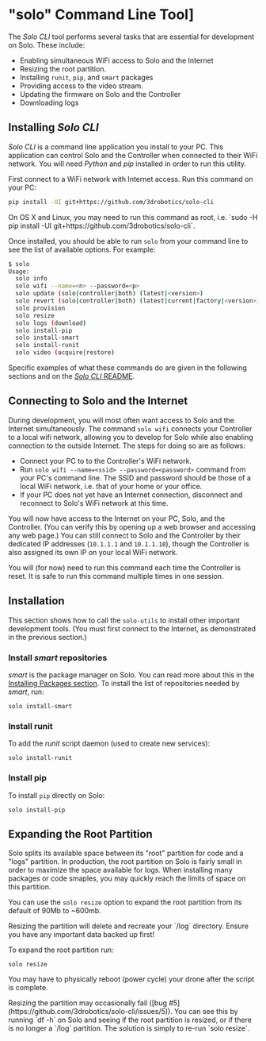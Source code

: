 # "solo" Command Line Tool]

The *Solo CLI* tool performs several tasks that are essential for development on Solo. These include:

* Enabling simultaneous WiFi access to Solo and the Internet
* Resizing the root partition.
* Installing `runit`, `pip`, and `smart` packages
* Providing access to the video stream.
* Updating the firmware on Solo and the Controller
* Downloading logs


## Installing *Solo CLI*

*Solo CLI* is a command line application you install to your PC. This application can control Solo and the Controller when connected to their WiFi network. You will need *Python* and *pip* installed in order to run this utility.

First connect to a WiFi network with Internet access. Run this command on your PC:

<div class="host-code"></div>

```sh
pip install -UI git+https://github.com/3drobotics/solo-cli
```

<aside class="note">
On OS X and Linux, you may need to run this command as root, i.e. `sudo -H pip install -UI git+https://github.com/3drobotics/solo-cli`.
</aside>

Once installed, you should be able to run `solo` from your command line to see the list of available options. For example:

<div class="host-code"></div>

```sh
$ solo
Usage:
  solo info
  solo wifi --name=<n> --password=<p>
  solo update (solo|controller|both) (latest|<version>)
  solo revert (solo|controller|both) (latest|current|factory|<version>)
  solo provision
  solo resize
  solo logs (download)
  solo install-pip
  solo install-smart
  solo install-runit
  solo video (acquire|restore)
```

Specific examples of what these commands do are given in the following sections and on the [*Solo CLI* README](https://github.com/3drobotics/solo-cli).


## Connecting to Solo and the Internet

During development, you will most often want access to Solo and the Internet simultaneously. The command `solo wifi` connects your Controller to a local wifi network, allowing you to develop for Solo while also enabling connection to the outside Internet. The steps for doing so are as follows:

* Connect your PC to to the Controller's WiFi network.
* Run `solo wifi --name=<ssid> --password=<password>` command from your PC's command line. The SSID and password should be those of a local WiFi network, i.e. that of your home or your office.
* If your PC does not yet have an Internet connection, disconnect and reconnect to Solo's WiFi network at this time.

You will now have access to the Internet on your PC, Solo, and the Controller. (You can verify this by opening up a web browser and accessing any web page.) You can still connect to Solo and the Controller by their dedicated IP addresses (`10.1.1.1` and `10.1.1.10`), though the Controller is also assigned its own IP on your local WiFi network.

<aside class="tip">
You will (for now) need to run this command each time the Controller is reset. It is safe to run this command multiple times in one session.
</aside>


## Installation

This section shows how to call the `solo-utils` to install other important development tools. (You must first connect to the Internet, as demonstrated in the previous section.)

### Install *smart* repositories

*smart* is the package manager on Solo. You can read more about this in the [Installing Packages section](starting-installing.html#installing-packages). To install the list of repositories needed by *smart*, run:

<div class="host-code"></div>

```
solo install-smart
``` 

### Install runit

To add the *runit* script daemon (used to create new services):

<div class="host-code"></div>

```
solo install-runit
```

### Install pip

To install `pip` directly on Solo:

<div class="host-code"></div>

```
solo install-pip
```


## Expanding the Root Partition

Solo splits its available space between its "root" partition for code and a "logs" partition. In production, the root partition on Solo is fairly small in order to maximize the space available for logs. When installing many packages or code smaples, you may quickly reach the limits of space on this partition.

You can use the `solo resize` option to expand the root partition from its default of 90Mb to ~600mb.

<aside class="tip">
Resizing the partition will delete and recreate your `/log` directory. Ensure you have any important data backed up first! 
</aside>

To expand the root partition run:

<div class="host-code"></div>

```
solo resize
```

You may have to physically reboot (power cycle) your drone after the script is complete.

<aside class="warning">
Resizing the partition may occasionally fail ([bug #5](https://github.com/3drobotics/solo-cli/issues/5)). You can see this by running `df -h` on Solo and seeing if the root partition is resized, or if there is no longer a `/log` partition. The solution is simply to re-run `solo resize`. 
</aside>

